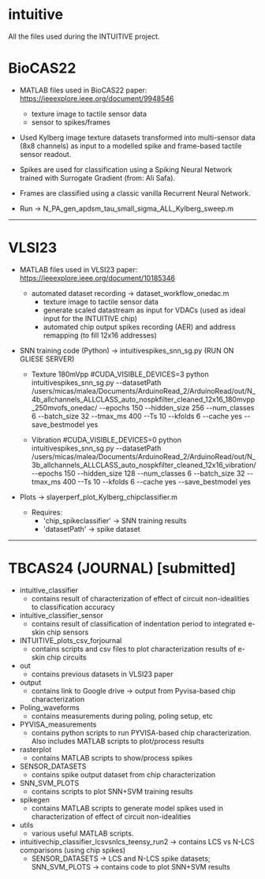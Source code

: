 # intuitive
All the files used during the INTUITIVE project.

# BioCAS22
 - MATLAB files used in BioCAS22 paper: https://ieeexplore.ieee.org/document/9948546
   - texture image to tactile sensor data
   - sensor to spikes/frames   

 - Used Kylberg image texture datasets transformed into multi-sensor data (8x8 channels) as input to a modelled spike and frame-based tactile sensor readout.
 - Spikes are used for classification using a Spiking Neural Network trained with Surrogate Gradient (from: Ali Safa).
 - Frames are classified using a classic vanilla Recurrent Neural Network.

 - Run -> N_PA_gen_apdsm_tau_small_sigma_ALL_Kylberg_sweep.m

-------------------------------------------------------
# VLSI23
 - MATLAB files used in VLSI23 paper: https://ieeexplore.ieee.org/document/10185346
   - automated dataset recording -> dataset_workflow_onedac.m
     - texture image to tactile sensor data
     - generate scaled datastream as input for VDACs (used as ideal input for the INTUITIVE chip)
     - automated chip output spikes recording (AER) and address remapping (to fill 12x16 addresses)

  - SNN training code (Python) -> intuitivespikes_snn_sg.py (RUN ON GLIESE SERVER)
      - Texture 180mVpp
    #CUDA_VISIBLE_DEVICES=3 python intuitivespikes_snn_sg.py --datasetPath /users/micas/malea/Documents/ArduinoRead_2/ArduinoRead/out/N_4b_allchannels_ALLCLASS_auto_nospkfilter_cleaned_12x16_180mvpp_250mvofs_onedac/ --epochs 150 --hidden_size 256 --num_classes 6 --batch_size 32 --tmax_ms 400 --Ts 10 --kfolds 6 --cache yes --save_bestmodel yes
    
    -  Vibration
    #CUDA_VISIBLE_DEVICES=0 python intuitivespikes_snn_sg.py --datasetPath /users/micas/malea/Documents/ArduinoRead_2/ArduinoRead/out/N_3b_allchannels_ALLCLASS_auto_nospkfilter_cleaned_12x16_vibration/ --epochs 150 --hidden_size 128 --num_classes 6 --batch_size 32 --tmax_ms 400 --Ts 10 --kfolds 6 --cache yes --save_bestmodel yes
  - Plots -> slayerperf_plot_Kylberg_chipclassifier.m
     - Requires:
       - 'chip_spikeclassifier' -> SNN training results
       - 'datasetPath' -> spike dataset 

-------------------------------------------------------
# TBCAS24 (JOURNAL) [submitted]
- intuitive_classifier
	- contains result of characterization of effect of circuit non-idealities to classification accuracy
- intuitive_classifier_sensor
	- contains result of classification of indentation period to integrated e-skin chip sensors
- INTUITIVE_plots_csv_forjournal
	- contains scripts and csv files to plot characterization results of e-skin chip circuits
- out
	- contains previous datasets in VLSI23 paper
- output
	- contains link to Google drive -> output from Pyvisa-based chip characterization
- Poling_waveforms
	- contains measurements during poling, poling setup, etc
- PYVISA_measurements
	- contains python scripts to run PYVISA-based chip characterization. Also includes MATLAB scripts to plot/process results
- rasterplot
	- contains MATLAB scripts to show/process spikes
- SENSOR_DATASETS
	- contains spike output dataset from chip characterization
- SNN_SVM_PLOTS
	- contains scripts to plot SNN+SVM training results
- spikegen
	- contains MATLAB scripts to generate model spikes used in characterization of effect of circuit non-idealities
- utils
	- various useful MATLAB scripts.
 - intuitivechip_classifier_lcsvsnlcs_teensy_run2 -> contains LCS vs N-LCS comparisons (using chip spikes)
 	-  SENSOR_DATASETS -> LCS and N-LCS spike datasets;   SNN_SVM_PLOTS -> contains code to plot SNN+SVM results

   
     

